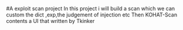 #A exploit scan project 
In this project i will build a scan which we can custom the dict ,exp,the judgement of injection etc
Then KOHAT-Scan contents a UI that written by Tkinker
